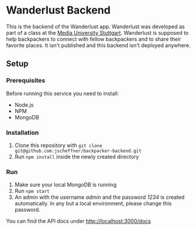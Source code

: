 # Wanderlust Backend

This is the backend of the Wanderlust app. Wanderlust was developed as part of a class at the [Media University Stuttgart](https://www.hdm-stuttgart.de/english). Wanderlust is supposed to help backpackers to connect with fellow backpackers and to share their favorite places. It isn't published and this backend isn't deployed anywhere.

## Setup

### Prerequisites

Before running this service you need to install:
- Node.js
- NPM
- MongoDB

### Installation

1. Clone this repository with `git clone git@github.com:jscheffner/backpacker-backend.git`
2. Run `npm install` inside the newly created directory

### Run

1. Make sure your local MongoDB is running
2. Run `npm start`
3. An admin with the username _admin_ and the password _1234_ is created automatically. In any but a local environment, please change this password.

You can find the API docs under <http://localhost:3000/docs>

